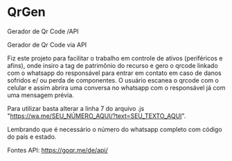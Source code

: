 # QrGen
Gerador de Qr Code /API

Gerador de Qr Code via API

  Fiz este projeto para facilitar o trabalho em controle de ativos (periféricos e afins), onde insiro a tag de patrimônio do recurso e gero o qrcode linkado com o whatsapp do responsável para entrar em contato em caso de danos sofridos e/ ou perda de componentes. O usuário escanea o qrcode com o celular e assim abrira uma conversa no whatsapp com o responsável já com uma mensagem prévia. 


Para utilizar basta alterar a linha 7 do arquivo .js "https://wa.me/SEU_NÚMERO_AQUI/?text=SEU_TEXTO_AQUI".

Lembrando que é necessário o número do whatsapp completo com código do país e estado. 





Fontes API: https://goqr.me/de/api/
